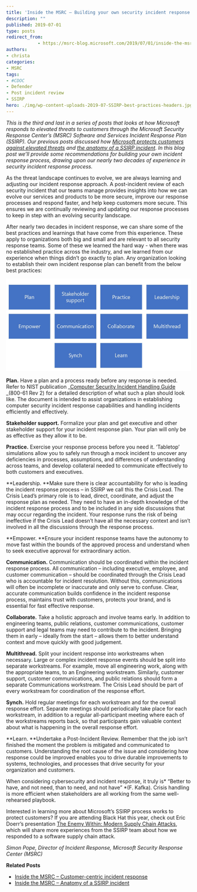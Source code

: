 ```yaml
---
title: 'Inside the MSRC – Building your own security incident response process'
description: ""
published: 2019-07-01
type: posts
redirect_from:
            - https://msrc-blog.microsoft.com/2019/07/01/inside-the-msrc-building-your-own-security-incident-response-process/
authors:
- christa
categories:
- MSRC
tags:
- #CDOC
- Defender
- Post incident review
- SSIRP
hero: ./img/wp-content-uploads-2019-07-SSIRP-best-practices-headers.jpg
---
```

<!-- wp:paragraph -->

_This is the third and last in a series of posts that looks at how Microsoft responds to elevated threats to customers through the Microsoft Security Response Center’s (MSRC) Software and Services Incident Response Plan (SSIRP). Our previous posts discussed how [Microsoft protects customers against elevated threats](https://msrc-blog.microsoft.com/2019/06/25/inside-the-msrc-customer-centric-incident-response/) and [the anatomy of a SSIRP incident](https://msrc-blog.microsoft.com/2019/06/25/inside-the-msrc-–-anatomy-of-a-ssirp-incident/). In this blog post we’ll provide some recommendations for building your own incident response process, drawing upon our nearly two decades of experience in security incident response process._

<!-- /wp:paragraph -->

<!-- wp:paragraph -->

As the threat landscape continues to evolve, we are always learning and adjusting our incident response approach. A post-incident review of each security incident that our teams manage provides insights into how we can evolve our services and products to be more secure, improve our response processes and respond faster, and help keep customers more secure. This ensures we are continually reviewing and updating our response processes to keep in step with an evolving security landscape.

<!-- /wp:paragraph -->

<!-- wp:paragraph -->

After nearly two decades in incident response, we can share some of the best practices and learnings that have come from this experience. These apply to organizations both big and small and are relevant to all security response teams. Some of these we learned the hard way - when there was no established practice across the industry, and we learned from our experience when things didn’t go exactly to plan. Any organization looking to establish their own incident response plan can benefit from the below best practices:

<!-- /wp:paragraph -->

<!-- wp:paragraph -->

<!-- /wp:paragraph -->

<!-- wp:image {"id":10610} -->

![](./img/wp-content-uploads-2019-07-SSIRP-best-practices-headers.jpg)

<!-- /wp:image -->

<!-- wp:paragraph -->

[](https://msdnshared.blob.core.windows.net/media/2019/06/process.png)

<!-- /wp:paragraph -->

<!-- wp:paragraph -->

**Plan.** Have a plan and a process ready before any response is needed. Refer to NIST publication _[Computer Security Incident Handling Guide](https://nvlpubs.nist.gov/nistpubs/SpecialPublications/NIST.SP.800-61r2.pdf) _(800-61 Rev 2) for a detailed description of what such a plan should look like. The document is intended to assist organizations in establishing computer security incident response capabilities and handling incidents efficiently and effectively.

<!-- /wp:paragraph -->

<!-- wp:paragraph -->

**Stakeholder support.** Formalize your plan and get executive and other stakeholder support for your incident response plan. Your plan will only be as effective as they allow it to be.

<!-- /wp:paragraph -->

<!-- wp:paragraph -->

**Practice.** Exercise your response process before you need it. ‘Tabletop’ simulations allow you to safely run through a mock incident to uncover any deficiencies in processes, assumptions, and differences of understanding across teams, and develop collateral needed to communicate effectively to both customers and executives.

<!-- /wp:paragraph -->

<!-- wp:paragraph -->

**Leadership. **Make sure there is clear accountability for who is leading the incident response process – in SSIRP we call this the Crisis Lead. The Crisis Lead’s primary role is to lead, direct, coordinate, and adjust the response plan as needed. They need to have an in-depth knowledge of the incident response process and to be included in any side discussions that may occur regarding the incident. Your response runs the risk of being ineffective if the Crisis Lead doesn’t have all the necessary context and isn’t involved in all the discussions through the response process.

<!-- /wp:paragraph -->

<!-- wp:paragraph -->

**Empower. **Ensure your incident response teams have the autonomy to move fast within the bounds of the approved process and understand when to seek executive approval for extraordinary action.

<!-- /wp:paragraph -->

<!-- wp:paragraph -->

**Communication.** Communication should be coordinated within the incident response process. All communication – including executive, employee, and customer communication – should be coordinated through the Crisis Lead who is accountable for incident resolution. Without this, communications will often be incomplete or inaccurate and only serve to confuse. Clear, accurate communication builds confidence in the incident response process, maintains trust with customers, protects your brand, and is essential for fast effective response.

<!-- /wp:paragraph -->

<!-- wp:paragraph -->

**Collaborate.** Take a holistic approach and involve teams early. In addition to engineering teams, public relations, customer communications, customer support and legal teams may need to contribute to the incident. Bringing them in early – ideally from the start – allows them to better understand context and move quickly with good judgement.

<!-- /wp:paragraph -->

<!-- wp:paragraph -->

**Multithread.** Split your incident response into workstreams when necessary. Large or complex incident response events should be split into separate workstreams. For example, move all engineering work, along with the appropriate teams, to an Engineering workstream. Similarly, customer support, customer communications, and public relations should form a separate Communications workstream. The Crisis Lead should be part of every workstream for coordination of the response effort.

<!-- /wp:paragraph -->

<!-- wp:paragraph -->

**Synch.** Hold regular meetings for each workstream and for the overall response effort. Separate meetings should periodically take place for each workstream, in addition to a regular all-participant meeting where each of the workstreams reports back, so that participants gain valuable context about what is happening in the overall response effort.

<!-- /wp:paragraph -->

<!-- wp:paragraph -->

**Learn. **Undertake a Post-Incident Review. Remember that the job isn’t finished the moment the problem is mitigated and communicated to customers. Understanding the root cause of the issue and considering how response could be improved enables you to drive durable improvements to systems, technologies, and processes that drive security for your organization and customers.

<!-- /wp:paragraph -->

<!-- wp:paragraph -->

When considering cybersecurity and incident response, it truly is* “Better to have, and not need, than to need, and not have” *(F. Kafka). Crisis handling is more efficient when stakeholders are all working from the same well-rehearsed playbook.

<!-- /wp:paragraph -->

<!-- wp:paragraph -->

Interested in learning more about Microsoft’s SSIRP process works to protect customers? If you are attending Black Hat this year, check out Eric Doerr’s presentation [The Enemy Within: Modern Supply Chain Attacks](https://www.blackhat.com/us-19/briefings/schedule/?hootPostID=db681a52c6a321681e1f9281b5124457%3ca%20href=#the-enemy-within-modern-supply-chain-attacks-16241), which will share more experiences from the SSIRP team about how we responded to a software supply chain attack.

<!-- /wp:paragraph -->

<!-- wp:paragraph -->

_Simon Pope, Director of Incident Response, Microsoft Security Response Center (MSRC)_

<!-- /wp:paragraph -->

<!-- wp:paragraph -->

**Related Posts**

<!-- /wp:paragraph -->

<!-- wp:list -->

- [Inside the MSRC – Customer-centric incident response](https://msrc-blog.microsoft.com/2019/06/25/inside-the-msrc-customer-centric-incident-response/)
- [Inside the MSRC – Anatomy of a SSIRP incident](https://msrc-blog.microsoft.com/2019/06/25/inside-the-msrc-–-anatomy-of-a-ssirp-incident/)

<!-- /wp:list -->
